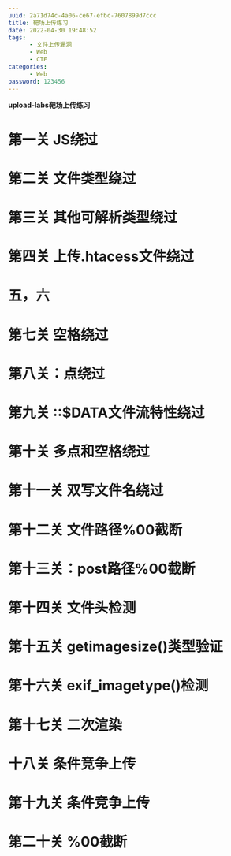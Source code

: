 ```yaml
---
uuid: 2a71d74c-4a06-ce67-efbc-7607899d7ccc
title: 靶场上传练习
date: 2022-04-30 19:48:52
tags: 
      - 文件上传漏洞
      - Web
      - CTF
categories: 
      - Web
password: 123456
---
```


**upload-labs靶场上传练习**

<!--more-->

# 第一关 JS绕过

# 第二关 文件类型绕过

# 第三关 其他可解析类型绕过

# 第四关 上传.htacess文件绕过

# 五，六

# 第七关 空格绕过

# 第八关：点绕过

# 第九关 ::$DATA文件流特性绕过

# 第十关 多点和空格绕过

# 第十一关 双写文件名绕过

# 第十二关 文件路径%00截断

# 第十三关：post路径%00截断

# 第十四关 文件头检测

# 第十五关 getimagesize()类型验证

# 第十六关 exif_imagetype()检测

# 第十七关 二次渲染

# 十八关 条件竞争上传

# 第十九关 条件竞争上传

# 第二十关 %00截断
